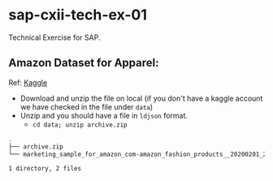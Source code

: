# sap-cxii-tech-ex-01
Technical Exercise for SAP.

## Amazon Dataset for Apparel: 
Ref: [Kaggle](https://www.kaggle.com/datasets/promptcloud/amazon-fashion-products-2020)
- Download and unzip the file on local (if you don't have a kaggle account we have checked in the file under `data`) 
- Unzip and you should have a file in `ldjson` format. 
  - `cd data; unzip archive.zip` 
```bash
.
├── archive.zip
└── marketing_sample_for_amazon_com-amazon_fashion_products__20200201_20200430__30k_data.ldjson

1 directory, 2 files
```

## 
